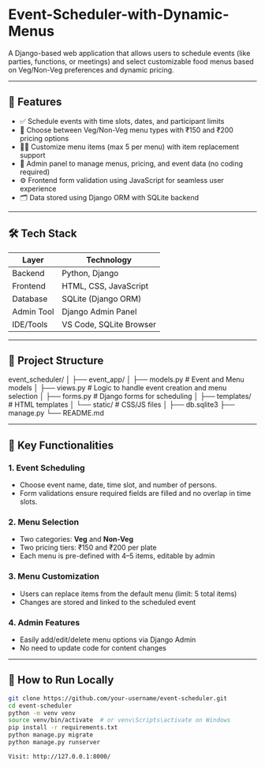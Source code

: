 # Event-Scheduler-with-Dynamic-Menus

A Django-based web application that allows users to schedule events (like parties, functions, or meetings) and select customizable food menus based on Veg/Non-Veg preferences and dynamic pricing.

---

## 📌 Features

- ✅ Schedule events with time slots, dates, and participant limits
- 🍛 Choose between Veg/Non-Veg menu types with ₹150 and ₹200 pricing options
- 🧑‍🍳 Customize menu items (max 5 per menu) with item replacement support
- 🔐 Admin panel to manage menus, pricing, and event data (no coding required)
- ⚙️ Frontend form validation using JavaScript for seamless user experience
- 🗂️ Data stored using Django ORM with SQLite backend

---

## 🛠️ Tech Stack

| Layer      | Technology             |
|------------|------------------------|
| Backend    | Python, Django         |
| Frontend   | HTML, CSS, JavaScript  |
| Database   | SQLite (Django ORM)    |
| Admin Tool | Django Admin Panel     |
| IDE/Tools  | VS Code, SQLite Browser|

---

## 📂 Project Structure
event_scheduler/
│
├── event_app/
│ ├── models.py # Event and Menu models
│ ├── views.py # Logic to handle event creation and menu selection
│ ├── forms.py # Django forms for scheduling
│ ├── templates/ # HTML templates
│ └── static/ # CSS/JS files
│
├── db.sqlite3
├── manage.py
└── README.md

---

## 🧩 Key Functionalities

### 1. Event Scheduling
- Choose event name, date, time slot, and number of persons.
- Form validations ensure required fields are filled and no overlap in time slots.

### 2. Menu Selection
- Two categories: **Veg** and **Non-Veg**
- Two pricing tiers: ₹150 and ₹200 per plate
- Each menu is pre-defined with 4–5 items, editable by admin

### 3. Menu Customization
- Users can replace items from the default menu (limit: 5 total items)
- Changes are stored and linked to the scheduled event

### 4. Admin Features
- Easily add/edit/delete menu options via Django Admin
- No need to update code for content changes

---

## 🧪 How to Run Locally

```bash
git clone https://github.com/your-username/event-scheduler.git
cd event-scheduler
python -m venv venv
source venv/bin/activate  # or venv\Scripts\activate on Windows
pip install -r requirements.txt
python manage.py migrate
python manage.py runserver

Visit: http://127.0.0.1:8000/


